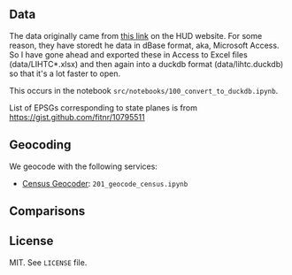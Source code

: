 ## Data

The data originally came from [this link](https://lihtc.huduser.gov/) on the HUD website.
For some reason, they have storedt he data in dBase format, aka, Microsoft Access.
So I have gone ahead and exported these in Access to Excel files (data/LIHTC*.xlsx) and
then again into a duckdb format (data/lihtc.duckdb) so that it's a lot faster to open.

This occurs in the notebook `src/notebooks/100_convert_to_duckdb.ipynb`.

List of EPSGs corresponding to state planes is from https://gist.github.com/fitnr/10795511

## Geocoding

We geocode with the following services:
  * [Census Geocoder](https://geocoding.geo.census.gov/geocoder/): `201_geocode_census.ipynb`


## Comparisons




## License

MIT. See `LICENSE` file.
